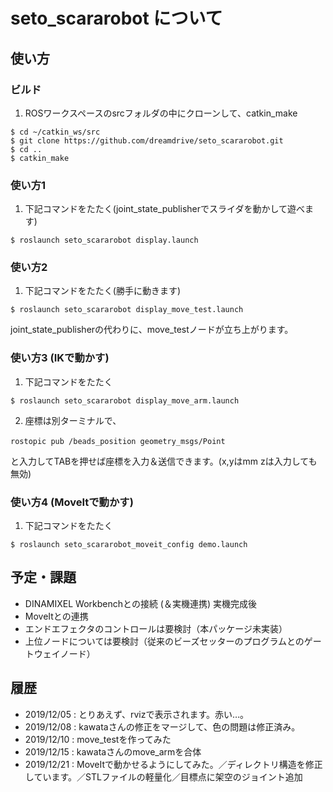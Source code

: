 # seto_scararobot について

## 使い方

### ビルド

1. ROSワークスペースのsrcフォルダの中にクローンして、catkin_make

```
$ cd ~/catkin_ws/src
$ git clone https://github.com/dreamdrive/seto_scararobot.git
$ cd ..
$ catkin_make
```

### 使い方1

1. 下記コマンドをたたく(joint_state_publisherでスライダを動かして遊べます)

```
$ roslaunch seto_scararobot display.launch
```

### 使い方2

1. 下記コマンドをたたく(勝手に動きます)

```
$ roslaunch seto_scararobot display_move_test.launch
```
joint_state_publisherの代わりに、move_testノードが立ち上がります。

### 使い方3 (IKで動かす)

1. 下記コマンドをたたく

```
$ roslaunch seto_scararobot display_move_arm.launch
```

2. 座標は別ターミナルで、
```
rostopic pub /beads_position geometry_msgs/Point　
```
と入力してTABを押せば座標を入力＆送信できます。(x,yはmm zは入力しても無効)

### 使い方4 (MoveItで動かす)

1. 下記コマンドをたたく

```
$ roslaunch seto_scararobot_moveit_config demo.launch 
```

## 予定・課題
- DINAMIXEL Workbenchとの接続 (＆実機連携) 実機完成後
- MoveItとの連携
- エンドエフェクタのコントロールは要検討（本パッケージ未実装）
- 上位ノードについては要検討（従来のビーズセッターのプログラムとのゲートウェイノード）

## 履歴
- 2019/12/05 : とりあえず、rvizで表示されます。赤い…。
- 2019/12/08 : kawataさんの修正をマージして、色の問題は修正済み。
- 2019/12/10 : move_testを作ってみた
- 2019/12/15 : kawataさんのmove_armを合体
- 2019/12/21 : MoveItで動かせるようにしてみた。／ディレクトリ構造を修正しています。／STLファイルの軽量化／目標点に架空のジョイント追加
